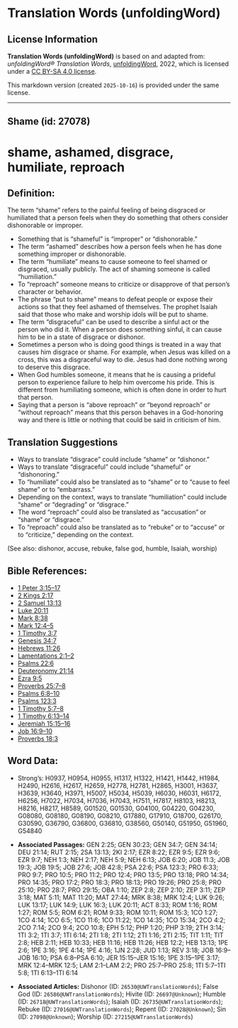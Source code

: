 # Translation Words (unfoldingWord)

## License Information

**Translation Words (unfoldingWord)** is based on and adapted from: _unfoldingWord® Translation Words_, [unfoldingWord](https://unfoldingword.org/utw), 2022, which is licensed under a [CC BY-SA 4.0 license](https://creativecommons.org/licenses/by-sa/4.0/legalcode.en).

This markdown version (created `2025-10-16`) is provided under the same license.



--------------------------------

## Shame (id: 27078)

shame, ashamed, disgrace, humiliate, reproach
=============================================

Definition:
-----------

The term “shame” refers to the painful feeling of being disgraced or humiliated that a person feels when they do something that others consider dishonorable or improper.

* Something that is “shameful” is “improper” or “dishonorable.”
* The term “ashamed” describes how a person feels when he has done something improper or dishonorable.
* The term “humiliate” means to cause someone to feel shamed or disgraced, usually publicly. The act of shaming someone is called “humiliation.”
* To “reproach” someone means to criticize or disapprove of that person’s character or behavior.
* The phrase “put to shame” means to defeat people or expose their actions so that they feel ashamed of themselves. The prophet Isaiah said that those who make and worship idols will be put to shame.
* The term “disgraceful” can be used to describe a sinful act or the person who did it. When a person does something sinful, it can cause him to be in a state of disgrace or dishonor.
* Sometimes a person who is doing good things is treated in a way that causes him disgrace or shame. For example, when Jesus was killed on a cross, this was a disgraceful way to die. Jesus had done nothing wrong to deserve this disgrace.
* When God humbles someone, it means that he is causing a prideful person to experience failure to help him overcome his pride. This is different from humiliating someone, which is often done in order to hurt that person.
* Saying that a person is “above reproach” or “beyond reproach” or “without reproach” means that this person behaves in a God\-honoring way and there is little or nothing that could be said in criticism of him.

Translation Suggestions
-----------------------

* Ways to translate “disgrace” could include “shame” or “dishonor.”
* Ways to translate “disgraceful” could include “shameful” or “dishonoring.”
* To “humiliate” could also be translated as to “shame” or to “cause to feel shame” or to “embarrass.”
* Depending on the context, ways to translate “humiliation” could include “shame” or “degrading” or “disgrace.”
* The word “reproach” could also be translated as “accusation” or “shame” or “disgrace.”
* To “reproach” could also be translated as to “rebuke” or to “accuse” or to “criticize,” depending on the context.

(See also: dishonor, accuse, rebuke, false god, humble, Isaiah, worship)

Bible References:
-----------------

* [1 Peter 3:15–17](https://ref.ly/1Pet3:15-1Pet3:17)
* [2 Kings 2:17](https://ref.ly/2Kgs2:17)
* [2 Samuel 13:13](https://ref.ly/2Sam13:13)
* [Luke 20:11](https://ref.ly/Luke20:11)
* [Mark 8:38](https://ref.ly/Mark8:38)
* [Mark 12:4–5](https://ref.ly/Mark12:4-Mark12:5)
* [1 Timothy 3:7](https://ref.ly/1Tim3:7)
* [Genesis 34:7](https://ref.ly/Gen34:7)
* [Hebrews 11:26](https://ref.ly/Heb11:26)
* [Lamentations 2:1–2](https://ref.ly/Lam2:1-Lam2:2)
* [Psalms 22:6](https://ref.ly/Ps22:6)
* [Deuteronomy 21:14](https://ref.ly/Deut21:14)
* [Ezra 9:5](https://ref.ly/Ezra9:5)
* [Proverbs 25:7–8](https://ref.ly/Prov25:7-Prov25:8)
* [Psalms 6:8–10](https://ref.ly/Ps6:8-Ps6:10)
* [Psalms 123:3](https://ref.ly/Ps123:3)
* [1 Timothy 5:7–8](https://ref.ly/1Tim5:7-1Tim5:8)
* [1 Timothy 6:13–14](https://ref.ly/1Tim6:13-1Tim6:14)
* [Jeremiah 15:15–16](https://ref.ly/Jer15:15-Jer15:16)
* [Job 16:9–10](https://ref.ly/Job16:9-Job16:10)
* [Proverbs 18:3](https://ref.ly/Prov18:3)

Word Data:
----------

* Strong’s: H0937, H0954, H0955, H1317, H1322, H1421, H1442, H1984, H2490, H2616, H2617, H2659, H2778, H2781, H2865, H3001, H3637, H3639, H3640, H3971, H5007, H5034, H5039, H6030, H6031, H6172, H6256, H7022, H7034, H7036, H7043, H7511, H7817, H8103, H8213, H8216, H8217, H8589, G01520, G01530, G04100, G04220, G04230, G08080, G08180, G08190, G08210, G17880, G17910, G18700, G26170, G30590, G36790, G36800, G36810, G38560, G50140, G51950, G51960, G54840

* **Associated Passages:** GEN 2:25; GEN 30:23; GEN 34:7; GEN 34:14; DEU 21:14; RUT 2:15; 2SA 13:13; 2KI 2:17; EZR 8:22; EZR 9:5; EZR 9:6; EZR 9:7; NEH 1:3; NEH 2:17; NEH 5:9; NEH 6:13; JOB 6:20; JOB 11:3; JOB 19:3; JOB 19:5; JOB 27:6; JOB 42:8; PSA 22:6; PSA 123:3; PRO 6:33; PRO 9:7; PRO 10:5; PRO 11:2; PRO 12:4; PRO 13:5; PRO 13:18; PRO 14:34; PRO 14:35; PRO 17:2; PRO 18:3; PRO 18:13; PRO 19:26; PRO 25:8; PRO 25:10; PRO 28:7; PRO 29:15; OBA 1:10; ZEP 2:8; ZEP 2:10; ZEP 3:11; ZEP 3:18; MAT 5:11; MAT 11:20; MAT 27:44; MRK 8:38; MRK 12:4; LUK 9:26; LUK 13:17; LUK 14:9; LUK 16:3; LUK 20:11; ACT 8:33; ROM 1:16; ROM 1:27; ROM 5:5; ROM 6:21; ROM 9:33; ROM 10:11; ROM 15:3; 1CO 1:27; 1CO 4:14; 1CO 6:5; 1CO 11:6; 1CO 11:22; 1CO 14:35; 1CO 15:34; 2CO 4:2; 2CO 7:14; 2CO 9:4; 2CO 10:8; EPH 5:12; PHP 1:20; PHP 3:19; 2TH 3:14; 1TI 3:2; 1TI 3:7; 1TI 6:14; 2TI 1:8; 2TI 1:12; 2TI 1:16; 2TI 2:15; TIT 1:11; TIT 2:8; HEB 2:11; HEB 10:33; HEB 11:16; HEB 11:26; HEB 12:2; HEB 13:13; 1PE 2:6; 1PE 3:16; 1PE 4:14; 1PE 4:16; 1JN 2:28; JUD 1:13; REV 3:18; JOB 16:9–JOB 16:10; PSA 6:8–PSA 6:10; JER 15:15–JER 15:16; 1PE 3:15–1PE 3:17; MRK 12:4–MRK 12:5; LAM 2:1–LAM 2:2; PRO 25:7–PRO 25:8; 1TI 5:7–1TI 5:8; 1TI 6:13–1TI 6:14
* **Associated Articles:** Dishonor (ID: `26530@UWTranslationWords`); False God (ID: `26586@UWTranslationWords`); Hivite (ID: `26697@Unknown`); Humble (ID: `26718@UWTranslationWords`); Isaiah (ID: `26735@UWTranslationWords`); Rebuke (ID: `27016@UWTranslationWords`); Repent (ID: `27028@Unknown`); Sin (ID: `27098@Unknown`); Worship (ID: `27215@UWTranslationWords`)

